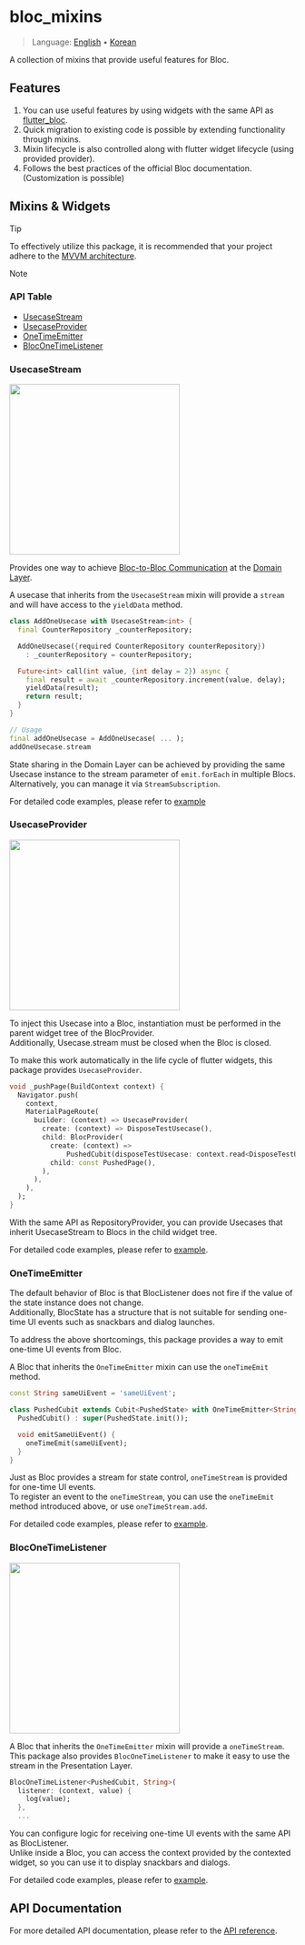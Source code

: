 # bloc_mixins

> Language: [English](https://github.com/wjlee611/bloc_mixins/blob/main/README.md) • [Korean](https://github.com/wjlee611/bloc_mixins/blob/main/README.ko-KR.md)

A collection of mixins that provide useful features for Bloc.

## Features

1. You can use useful features by using widgets with the same API as [flutter_bloc](https://pub.dev/packages/flutter_bloc).
2. Quick migration to existing code is possible by extending functionality through mixins.
3. Mixin lifecycle is also controlled along with flutter widget lifecycle (using provided provider).
4. Follows the best practices of the official Bloc documentation. (Customization is possible)

## Mixins & Widgets

> [!TIP]
> To effectively utilize this package, it is recommended that your project adhere to the [MVVM architecture](https://docs.flutter.dev/app-architecture/guide#mvvm).

> [!NOTE]
> ### API Table
> - [UsecaseStream](#usecasestream)
> - [UsecaseProvider](#usecaseprovider)
> - [OneTimeEmitter](#onetimeemitter)
> - [BlocOneTimeListener](#bloconetimelistener)

### UsecaseStream

<img src="https://github.com/user-attachments/assets/c5766812-60ea-4d1c-a4af-507778b15e50" width="300px" />

Provides one way to achieve [Bloc-to-Bloc Communication](https://bloclibrary.dev/architecture/#bloc-to-bloc-communication) at the [Domain Layer](https://bloclibrary.dev/architecture/#connecting-blocs-through-domain).

A usecase that inherits from the `UsecaseStream` mixin will provide a `stream` and will have access to the `yieldData` method.

```dart
class AddOneUsecase with UsecaseStream<int> {
  final CounterRepository _counterRepository;

  AddOneUsecase({required CounterRepository counterRepository})
    : _counterRepository = counterRepository;

  Future<int> call(int value, {int delay = 2}) async {
    final result = await _counterRepository.increment(value, delay);
    yieldData(result);
    return result;
  }
}

// Usage
final addOneUsecase = AddOneUsecase( ... );
addOneUsecase.stream
```

State sharing in the Domain Layer can be achieved by providing the same Usecase instance to the stream parameter of `emit.forEach` in multiple Blocs.  
Alternatively, you can manage it via `StreamSubscription`.

For detailed code examples, please refer to [example](https://github.com/wjlee611/bloc_mixins/blob/b55a44c46c0127316d8867d9118d1e2bdd9173b4/example/lib/presentation/home/bloc/home_bloc.dart#L36)

### UsecaseProvider

<img src="https://github.com/user-attachments/assets/9e55cc0a-15aa-4125-a0e7-75097fee394d" width="300px" />

To inject this Usecase into a Bloc, instantiation must be performed in the parent widget tree of the BlocProvider.  
Additionally, Usecase.stream must be closed when the Bloc is closed.

To make this work automatically in the life cycle of flutter widgets, this package provides `UsecaseProvider`.

```dart
void _pushPage(BuildContext context) {
  Navigator.push(
    context,
    MaterialPageRoute(
      builder: (context) => UsecaseProvider(
        create: (context) => DisposeTestUsecase(),
        child: BlocProvider(
          create: (context) =>
              PushedCubit(disposeTestUsecase: context.read<DisposeTestUsecase>()),
          child: const PushedPage(),
        ),
      ),
    ),
  );
}
```

With the same API as RepositoryProvider, you can provide Usecases that inherit UsecaseStream to Blocs in the child widget tree.

For detailed code examples, please refer to [example](https://github.com/wjlee611/bloc_mixins/blob/b55a44c46c0127316d8867d9118d1e2bdd9173b4/example/lib/main.dart#L19).

### OneTimeEmitter

The default behavior of Bloc is that BlocListener does not fire if the value of the state instance does not change.  
Additionally, BlocState has a structure that is not suitable for sending one-time UI events such as snackbars and dialog launches.

To address the above shortcomings, this package provides a way to emit one-time UI events from Bloc.

A Bloc that inherits the `OneTimeEmitter` mixin can use the `oneTimeEmit` method.

```dart
const String sameUiEvent = 'sameUiEvent';

class PushedCubit extends Cubit<PushedState> with OneTimeEmitter<String> {
  PushedCubit() : super(PushedState.init());

  void emitSameUiEvent() {
    oneTimeEmit(sameUiEvent);
  }
}
```

Just as Bloc provides a stream for state control, `oneTimeStream` is provided for one-time UI events.  
To register an event to the `oneTimeStream`, you can use the `oneTimeEmit` method introduced above, or use `oneTimeStream.add`.

For detailed code examples, please refer to [example](https://github.com/wjlee611/bloc_mixins/blob/b55a44c46c0127316d8867d9118d1e2bdd9173b4/example/lib/presentation/home/bloc/home_bloc.dart#L41).

### BlocOneTimeListener

<img src="https://github.com/user-attachments/assets/0947600b-6936-43e2-9ee1-f3ef0cf69f77" width="300px" />

A Bloc that inherits the `OneTimeEmitter` mixin will provide a `oneTimeStream`.  
This package also provides `BlocOneTimeListener` to make it easy to use the stream in the Presentation Layer.

```dart
BlocOneTimeListener<PushedCubit, String>(
  listener: (context, value) {
    log(value);
  },
  ...
```

You can configure logic for receiving one-time UI events with the same API as BlocListener.  
Unlike inside a Bloc, you can access the context provided by the contexted widget, so you can use it to display snackbars and dialogs.

For detailed code examples, please refer to [example](https://github.com/wjlee611/bloc_mixins/blob/b55a44c46c0127316d8867d9118d1e2bdd9173b4/example/lib/presentation/home/home_page.dart#L123).

## API Documentation

For more detailed API documentation, please refer to the [API reference](https://pub.dev/documentation/bloc_mixins/latest/bloc_mixins/).